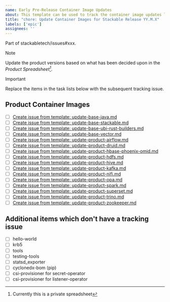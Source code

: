 ```yaml
---
name: Early Pre-Release Container Image Updates
about: This template can be used to track the container image updates leading up to the next Stackable release
title: "chore: Update Container Images for Stackable Release YY.M.X"
labels: ['epic']
assignees: ''
---
```


<!--
    DO NOT REMOVE THIS COMMENT. It is intended for people who might copy/paste from the previous release issue.
    This was created by an issue template: https://github.com/stackabletech/docker-images/issues/new/choose.
-->

<!-- Update this with the parent tracking issue for the release -->
Part of stackabletech/issues#xxx.

> [!NOTE]
> Update the product versions based on what has been decided upon in the _Product Spreadsheet[^1]_.

[^1]: Currently this is a private spreadsheet

> [!IMPORTANT]
> Replace the items in the task lists below with the subsequent tracking issue.

## Product Container Images

<!--
    Find templates for bases/products:

    find .github/ISSUE_TEMPLATE/update-*.md -printf "%f\n" \
    | sort \
    | xargs -I {} echo "- [ ] [Create issue from template: {}](https://github.com/stackabletech/docker-images/issues/new?template={})"
-->

<!-- todo: consider removing the ubi*-rust-builder from the release process. -->

- [ ] [Create issue from template: update-base-java.md](https://github.com/stackabletech/docker-images/issues/new?template=update-base-java.md)
- [ ] [Create issue from template: update-base-stackable.md](https://github.com/stackabletech/docker-images/issues/new?template=update-base-stackable.md)
- [ ] [Create issue from template: update-base-ubi-rust-builders.md](https://github.com/stackabletech/docker-images/issues/new?template=update-base-ubi-rust-builders.md)
- [ ] [Create issue from template: update-base-vector.md](https://github.com/stackabletech/docker-images/issues/new?template=update-base-vector.md)
- [ ] [Create issue from template: update-product-airflow.md](https://github.com/stackabletech/docker-images/issues/new?template=update-product-airflow.md)
- [ ] [Create issue from template: update-product-druid.md](https://github.com/stackabletech/docker-images/issues/new?template=update-product-druid.md)
- [ ] [Create issue from template: update-product-hbase-phoenix-omid.md](https://github.com/stackabletech/docker-images/issues/new?template=update-product-hbase-phoenix-omid.md)
- [ ] [Create issue from template: update-product-hdfs.md](https://github.com/stackabletech/docker-images/issues/new?template=update-product-hdfs.md)
- [ ] [Create issue from template: update-product-hive.md](https://github.com/stackabletech/docker-images/issues/new?template=update-product-hive.md)
- [ ] [Create issue from template: update-product-kafka.md](https://github.com/stackabletech/docker-images/issues/new?template=update-product-kafka.md)
- [ ] [Create issue from template: update-product-nifi.md](https://github.com/stackabletech/docker-images/issues/new?template=update-product-nifi.md)
- [ ] [Create issue from template: update-product-opa.md](https://github.com/stackabletech/docker-images/issues/new?template=update-product-opa.md)
- [ ] [Create issue from template: update-product-spark.md](https://github.com/stackabletech/docker-images/issues/new?template=update-product-spark.md)
- [ ] [Create issue from template: update-product-superset.md](https://github.com/stackabletech/docker-images/issues/new?template=update-product-superset.md)
- [ ] [Create issue from template: update-product-trino.md](https://github.com/stackabletech/docker-images/issues/new?template=update-product-trino.md)
- [ ] [Create issue from template: update-product-zookeeper.md](https://github.com/stackabletech/docker-images/issues/new?template=update-product-zookeeper.md)

## Additional items which don't have a tracking issue

- [ ] hello-world
- [ ] krb5
- [ ] tools
- [ ] testing-tools
- [ ] statsd_exporter
- [ ] cyclonedx-bom (pip)
- [ ] csi-provisioner for secret-operator
- [ ] csi-provisioner for listener-operator
